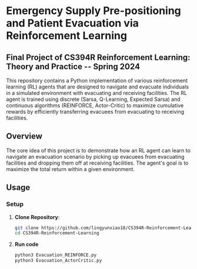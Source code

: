 # Emergency Supply Pre-positioning and Patient Evacuation via Reinforcement Learning
## Final Project of CS394R Reinforcement Learning: Theory and Practice -- Spring 2024

This repository contains a Python implementation of various reinforcement learning (RL) agents that are designed to navigate and evacuate individuals in a simulated environment with evacuating and receiving facilities. The RL agent is trained using discrete (Sarsa, Q-Learning, Expected Sarsa) and continuous algorithms (REINFORCE, Actor-Critic) to maximize cumulative rewards by efficiently transferring evacuees from evacuating to receiving facilities. 

## Overview

The core idea of this project is to demonstrate how an RL agent can learn to navigate an evacuation scenario by picking up evacuees from evacuating facilities and dropping them off at receiving facilities. The agent's goal is to maximize the total return within a given environment.

## Usage

### Setup

1. **Clone Repository**:

   ```bash
   git clone https://github.com/lingyunxiao18/CS394R-Reinforcement-Learning.git
   cd CS394R-Reinforcement-Learning

2. **Run code**

   ```bash
   python3 Evacuation_REINFORCE.py
   python3 Evacuation_ActorCritic.py

